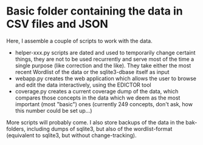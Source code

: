 # Basic folder containing the data in CSV files and JSON

Here, I assemble a couple of scripts to work with the data. 

* helper-xxx.py scripts are dated and used to temporarily change certaint things, they are not to be used recurrently and serve most of the time a single purpose (like correction and the like). They take either the most recent Wordlist of the data or the sqlite3-dbase itself as input
* webapp.py creates the web application which allows the user to browse and edit the data interactively, using the EDICTOR tool
* coverage.py creates a current coverage dump of the data, which compares those concepts in the data which we deem as the most important (most "basic") ones (currently 249 concepts, don't ask, how this number could be set up...)

More scripts will probably come. I also store backups of the data in the bak-folders, including dumps of sqlite3, but also of the wordlist-format (equivalent to sqlite3, but without change-tracking).
